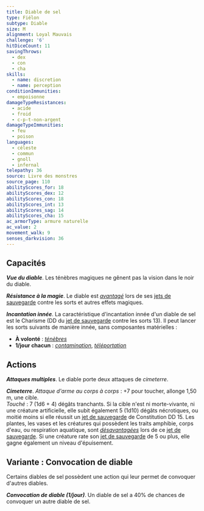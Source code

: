 ```yaml
---
title: Diable de sel
type: Fiélon
subtype: Diable
size: M
alignment: Loyal Mauvais
challenge: '6'
hitDiceCount: 11
savingThrows:
  - dex
  - con
  - cha
skills:
  - name: discretion
  - name: perception
conditionImmunities:
  - empoisonne
damageTypeResistances:
  - acide
  - froid
  - c-p-t-non-argent
damageTypeImmunities:
  - feu
  - poison
languages:
  - céleste
  - commun
  - gnoll
  - infernal
telepathy: 36
source: Livre des monstres
source_page: 110
abilityScores_for: 18
abilityScores_dex: 12
abilityScores_con: 18
abilityScores_int: 13
abilityScores_sag: 14
abilityScores_cha: 15
ac_armorType: armure naturelle
ac_value: 2
movement_walk: 9
senses_darkvision: 36
---
```

## Capacités
_**Vue du diable**_. Les ténèbres magiques ne gênent pas la vision dans le noir du diable.

_**Résistance à la magie**_. Le diable est [_avantagé_](/utiliser-les-caracteristiques/#avantage-et-desavantage) lors de ses [jets de sauvegarde](/utiliser-les-caracteristiques/#jets-de-sauvegarde) contre les sorts et autres effets magiques.

_**Incantation innée**_. La caractéristique d'incantation innée d'un diable de sel est le Charisme (DD du [jet de sauvegarde](/utiliser-les-caracteristiques/#jets-de-sauvegarde) contre les sorts 13). Il peut lancer les sorts suivants de manière innée, sans composantes matérielles :
* **À volonté** : [_ténèbres_](/grimoire/tenebres/)
* **1/jour chacun** : [_contamination_](/grimoire/contamination/), [_téléportation_](/grimoire/teleportation/)

## Actions
_**Attaques multiples**_. Le diable porte deux attaques de _cimeterre_.

_**Cimeterre**_. _Attaque d'arme au corps à corps_ : +7 pour toucher, allonge 1,50 m, une cible.  
_Touché_ : 7 (1d6 + 4) dégâts tranchants. Si la cible n'est ni morte-vivante, ni une créature artificielle, elle subit également 5 (1d10) dégâts nécrotiques, ou moitié moins si elle réussit un [jet de sauvegarde](/utiliser-les-caracteristiques/#jets-de-sauvegarde) de Constitution DD 15. Les plantes, les vases et les créatures qui possèdent les traits amphibie, corps d'eau, ou respiration aquatique, sont [_désavantagées_](/utiliser-les-caracteristiques/#avantage-et-desavantage) lors de ce [jet de sauvegarde](/utiliser-les-caracteristiques/#jets-de-sauvegarde). Si une créature rate son [jet de sauvegarde](/utiliser-les-caracteristiques/#jets-de-sauvegarde) de 5 ou plus, elle gagne également un niveau d'épuisement.

## Variante : Convocation de diable
Certains diables de sel possèdent une action qui leur permet de convoquer d'autres diables.

_**Convocation de diable (1/jour)**_. Un diable de sel a 40% de chances de convoquer un autre diable de sel.
